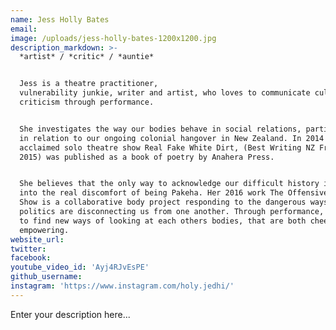```yaml
---
name: Jess Holly Bates
email:
image: /uploads/jess-holly-bates-1200x1200.jpg
description_markdown: >-
  *artist* / *critic* / *auntie*


  Jess is a theatre practitioner,
  vulnerability junkie, writer and artist, who loves to communicate cultural
  criticism through performance.


  She investigates the way our bodies behave in social relations, particularly
  in relation to our ongoing colonial hangover in New Zealand. In 2014 her
  acclaimed solo theatre show Real Fake White Dirt, (Best Writing NZ Fringe
  2015) was published as a book of poetry by Anahera Press.


  She believes that the only way to acknowledge our difficult history is to lean
  into the real discomfort of being Pakeha. Her 2016 work The Offensive Nipple
  Show is a collaborative body project responding to the dangerous ways gender
  politics are disconnecting us from one another. Through performance, she seeks
  to find new ways of looking at each others bodies, that are both cheeky and
  empowering.
website_url:
twitter:
facebook:
youtube_video_id: 'Ayj4RJvEsPE'
github_username:
instagram: 'https://www.instagram.com/holy.jedhi/'
---
```


Enter your description here...
